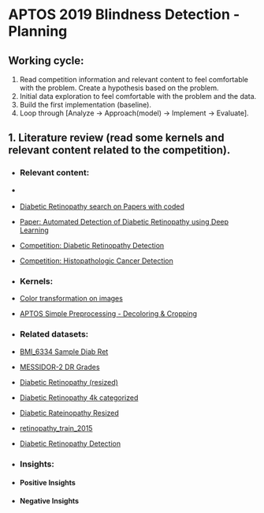 # APTOS 2019 Blindness Detection - Planning
 
## Working cycle:
1. Read competition information and relevant content to feel comfortable with the problem. Create a hypothesis based on the problem.
2. Initial data exploration to feel comfortable with the problem and the data.
3. Build the first implementation (baseline).
4. Loop through [Analyze -> Approach(model) -> Implement -> Evaluate].

## 1. Literature review (read some kernels and relevant content related to the competition).
- ### Relevant content:
 - []()
 - [Diabetic Retinopathy search on Papers with coded](https://paperswithcode.com/search?q=Diabetic+Retinopathy)
 - [Paper: Automated Detection of Diabetic Retinopathy using Deep Learning](https://www.ncbi.nlm.nih.gov/pmc/articles/PMC5961805/)
 - [Competition: Diabetic Retinopathy Detection](https://www.kaggle.com/c/diabetic-retinopathy-detection/data)
 - [Competition: Histopathologic Cancer Detection](https://www.kaggle.com/c/histopathologic-cancer-detection)

- ### Kernels:
 - [Color transformation on images](https://www.kaggle.com/mytymohan/blindness-detection-with-color-gradients)
 - [APTOS Simple Preprocessing - Decoloring & Cropping](https://www.kaggle.com/ratthachat/aptos-simple-preprocessing-decoloring-cropping)
 
- ### Related datasets:
 - [BMI_6334 Sample Diab Ret](https://www.kaggle.com/lrasmy/sample-diab-retn)
 - [MESSIDOR-2 DR Grades](https://www.kaggle.com/google-brain/messidor2-dr-grades)
 - [Diabetic Retinopathy (resized)](https://www.kaggle.com/tanlikesmath/diabetic-retinopathy-resized)
 - [Diabetic Retinopathy 4k categorized](https://www.kaggle.com/kirollosawad/diabetic-retinopathy-4k-categorized)
 - [Diabetic Rateinopathy Resized](https://www.kaggle.com/sohaibanwaar1203/diabetic-rateinopathy-full)
 - [retinopathy_train_2015](https://www.kaggle.com/donkeys/retinopathy-train-2015)
 - [Diabetic Retinopathy Detection](https://www.kaggle.com/c/diabetic-retinopathy-detection-f18/data)
 
- ### Insights:
 - #### Positive Insights
 - #### Negative Insights
